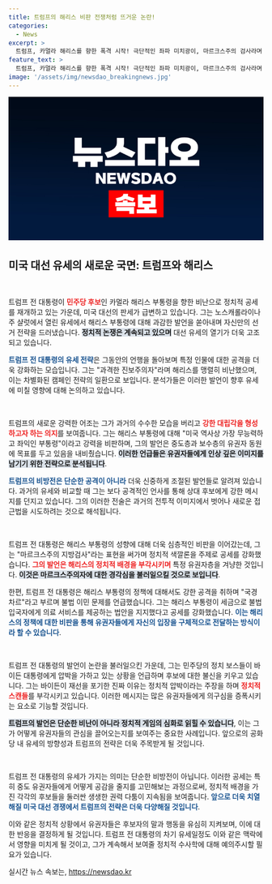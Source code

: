 ```yaml
---
title: 트럼프의 해리스 비판 전쟁처럼 뜨거운 논란!
categories:
  - News
excerpt: >
  트럼프, 카멀라 해리스를 향한 폭격 시작! 극단적인 좌파 미치광이, 마르크스주의 검사라며 비난의 날 세웠다. 바이든 사퇴 후 첫 유세에서 대선 후보로서의 강력한 입지를 과시하는 그를 놓치지 마세요!
feature_text: >
  트럼프, 카멀라 해리스를 향한 폭격 시작! 극단적인 좌파 미치광이, 마르크스주의 검사라며 비난의 날 세웠다. 바이든 사퇴 후 첫 유세에서 대선 후보로서의 강력한 입지를 과시하는 그를 놓치지 마세요!
image: '/assets/img/newsdao_breakingnews.jpg'
---
```


<p><img src="/assets/img/newsdao_breakingnews.jpg" alt="koreaapp 속보" /></p>

<h2 data-ke-size="size26">미국 대선 유세의 새로운 국면: 트럼프와 해리스</h2>

<p data-ke-size="size16">&nbsp;</p>

<p>트럼프 전 대통령이 <b><span style="color: #ee2323;">민주당 후보</span></b>인 카멀라 해리스 부통령을 향한 비난으로 정치적 공세를 재개하고 있는 가운데, 미국 대선의 판세가 급변하고 있습니다. 그는 노스캐롤라이나주 샬럿에서 열린 유세에서 해리스 부통령에 대해 과감한 발언을 쏟아내며 자신만의 선거 전략을 드러냈습니다. <b><span style="background-color: #21538527;">정치적 논쟁은 계속되고 있으며</span></b> 대선 유세의 열기가 더욱 고조되고 있습니다.</p>

<p><b><span style="color: #1a5490;">트럼프 전 대통령의 유세 전략</span></b>은 그동안의 언행을 돌아보며 특정 인물에 대한 공격을 더욱 강화하는 모습입니다. 그는 "과격한 진보주의자"라며 해리스를 맹렬히 비난했으며, 이는 차별화된 캠페인 전략의 일환으로 보입니다. 분석가들은 이러한 발언이 향후 유세에 미칠 영향에 대해 논의하고 있습니다.</p>

<p data-ke-size="size16">&nbsp;</p>

<p>트럼프의 새로운 강력한 어조는 그가 과거의 수수한 모습을 버리고 <b><span style="color: #ee2323;">강한 대립각을 형성하고자 하는 의지</span></b>를 보여줍니다. 그는 해리스 부통령에 대해 "미국 역사상 가장 무능력하고 좌익인 부통령"이라고 강력을 비판하며, 그의 발언은 중도층과 보수층의 유권자 동원에 목표를 두고 있음을 내비췄습니다. <b><span style="background-color: #21538527;">이러한 언급들은 유권자들에게 인상 깊은 이미지를 남기기 위한 전략으로 분석됩니다</span></b>.</p>

<p><b><span style="color: #1a5490;">트럼프의 비방전은 단순한 공격이 아니라</span></b> 더욱 신중하게 조절된 발언들로 알려져 있습니다. 과거의 유세와 비교할 때 그는 보다 공격적인 언사를 통해 상대 후보에게 강한 메시지를 던지고 있습니다. 그의 이러한 전술은 과거의 전투적 이미지에서 벗어나 새로운 접근법을 시도하려는 것으로 해석됩니다.</p>

<p data-ke-size="size16">&nbsp;</p>

<p>트럼프 전 대통령은 해리스 부통령의 성향에 대해 더욱 심층적인 비판을 이어갔는데, 그는 "마르크스주의 지방검사"라는 표현을 써가며 정치적 색깔론을 주제로 공세를 강화했습니다. <b><span style="color: #ee2323;">그의 발언은 해리스의 정치적 배경을 부각시키며</span></b> 특정 유권자층을 겨냥한 것입니다. <b><span style="background-color: #21538527;">이것은 마르크스주의자에 대한 경각심을 불러일으킬 것으로 보입니다</span></b>.</p>

<p>한편, 트럼프 전 대통령은 해리스 부통령의 정책에 대해서도 강한 공격을 취하며 "국경 차르"라고 부르며 불법 이민 문제를 언급했습니다. 그는 해리스 부통령이 세금으로 불법 입국자에게 의료 서비스를 제공하는 법안을 지지했다고 공세를 강화했습니다. <b><span style="color: #1a5490;">이는 해리스의 정책에 대한 비판을 통해 유권자들에게 자신의 입장을 구체적으로 전달하는 방식이라 할 수 있습니다</span></b>.</p>

<p data-ke-size="size16">&nbsp;</p>

<p>트럼프 전 대통령의 발언이 논란을 불러일으킨 가운데, 그는 민주당의 정치 보스들이 바이든 대통령에게 압박을 가하고 있는 상황을 언급하며 후보에 대한 불신을 키우고 있습니다. 그는 바이든이 재선을 포기한 진짜 이유는 정치적 압박이라는 주장을 하며 <b><span style="color: #ee2323;">정치적 스캔들</span></b>를 부각시키고 있습니다. 이러한 메시지는 많은 유권자들에게 의구심을 증폭시키는 요소로 기능할 것입니다.</p>

<p><b><span style="background-color: #21538527;">트럼프의 발언은 단순한 비난이 아니라 정치적 게임의 심화로 읽힐 수 있습니다</span></b>, 이는 그가 어떻게 유권자들의 관심을 끌어오는지를 보여주는 중요한 사례입니다. 앞으로의 공화당 내 유세의 방향성과 트럼프의 전략은 더욱 주목받게 될 것입니다.</p>

<p data-ke-size="size16">&nbsp;</p>

<p>트럼프 전 대통령의 유세가 가지는 의미는 단순한 비방전이 아닙니다. 이러한 공세는 특히 중도 유권자들에게 어떻게 공감을 줄지를 고민해보는 과정으로써, 정치적 배경을 가진 각각의 후보들을 둘러싼 생생한 권력 다툼이 지속됨을 보여줍니다. <b><span style="color: #1a5490;">앞으로 더욱 치열해질 미국 대선 경쟁에서 트럼프의 전략은 더욱 다양해질 것입니다</span></b>. </p>

<p>이와 같은 정치적 상황에서 유권자들은 후보자의 말과 행동을 유심히 지켜보며, 이에 대한 반응을 결정하게 될 것입니다. 트럼프 전 대통령의 차기 유세일정도 이와 같은 맥락에서 영향을 미치게 될 것이고, 그가 계속해서 보여줄 정치적 수사학에 대해 예의주시할 필요가 있습니다.</p>
실시간 뉴스 속보는, <a href="https://newsdao.kr" rel="dofollow">https://newsdao.kr</a>


